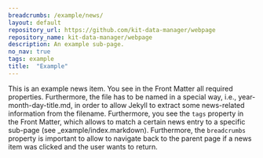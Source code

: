 ```yaml
---
breadcrumbs: /example/news/
layout: default
repository_url: https://github.com/kit-data-manager/webpage
repository_name: kit-data-manager/webpage
description: An example sub-page.
no_nav: true
tags: example
title:  "Example"
---
```


This is an example news item. You see in the Front Matter all required properties. Furthermore, the file has to be named 
in a special way, i.e., year-month-day-title.md, in order to allow Jekyll to extract some news-related information from the
filename. Furthermore, you see the `tags` property in the Front Matter, which allows to match a certain news entry to 
a specific sub-page (see _example/index.markdown). Furthermore, the `breadcrumbs` property is important to allow to navigate 
back to the parent page if a news item was clicked and the user wants to return.
